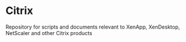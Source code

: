 # Citrix

Repository for scripts and documents relevant to XenApp, XenDesktop, NetScaler and other Citrix products
